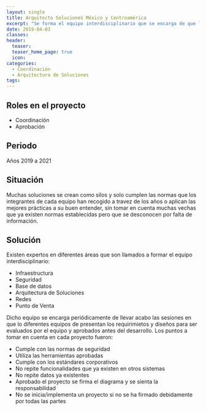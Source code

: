 ```yaml
---
layout: single
title: Arquitecto Soluciones México y Centroamérica
excerpt: "Se forma el equipo interdisciplinario que se encarga de que las nuevas soluciones seán integradas a las soluciones existentes y que cumplan los estándades y normas de seguridad."
date: 2019-04-03
classes: 
header: 
  teaser: 
  teaser_home_page: true
  icon: 
categories:
  - Coordinación
  - Arquitectura de Soluciones
tags:  
---
```


## Roles en el proyecto

- Coordinación
- Aprobación

## Periodo

Años 2019 a 2021

## Situación

Muchas soluciones se crean como silos y solo cumplen las normas que los integrantes de cada equipo han recogido a travez de los años o aplican las mejores prácticas a su buen entender, sin tomar en cuenta muchas vechas que ya existen normas establecidas pero que se desconocen por falta de información.

## Solución

Existen expertos en diferentes áreas que son llamados a formar el equipo interdisciplinario:

- Infraestructura
- Seguridad
- Base de datos
- Arquitectura de Soluciones
- Redes
- Punto de Venta

Dicho equipo se encarga periódicamente de llevar acabo las sesiones en que lo diferentes equipos de presentan los requirimietos y diseños para ser evaluados por el equipo y aprobados antes del desarrollo. Los puntos a tomar en cuenta en cada proyecto fueron:

- Cumple con las normas de seguridad
- Utiliza las herramientas aprobadas
- Cumple con los estándares corporativos
- No repite funcionalidades que ya existen en otros sistemas
- No repite datos ya existentes
- Aprobado el proyecto se firma el diagrama y se sienta la responsabilidad
- No se inicia/implementa un proyecto si no se ha firmado debidamente por todas las partes
  